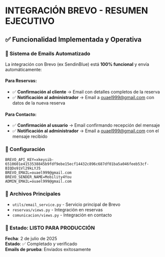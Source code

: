 # INTEGRACIÓN BREVO - RESUMEN EJECUTIVO

## ✅ Funcionalidad Implementada y Operativa

### 📧 Sistema de Emails Automatizado

La integración con Brevo (ex SendinBlue) está **100% funcional** y envía automáticamente:

#### Para Reservas:

- ✅ **Confirmación al cliente** → Email con detalles completos de la reserva
- ✅ **Notificación al administrador** → Email a ouael999@gmail.com con datos de la nueva reserva

#### Para Contacto:

- ✅ **Confirmación al usuario** → Email confirmando recepción del mensaje
- ✅ **Notificación al administrador** → Email a ouael999@gmail.com con el mensaje recibido

### 🔧 Configuración

```env
BREVO_API_KEY=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
BREVO_EMAIL=ouael999@gmail.com
BREVO_SENDER_NAME=Mobility4You
ADMIN_EMAIL=ouael999@gmail.com
```

### 📁 Archivos Principales

- `utils/email_service.py` - Servicio principal de Brevo
- `reservas/views.py` - Integración en reservas
- `comunicacion/views.py` - Integración en contacto

### 🚀 Estado: LISTO PARA PRODUCCIÓN

**Fecha**: 2 de julio de 2025  
**Estado**: ✅ Completado y verificado  
**Emails de prueba**: Enviados exitosamente
